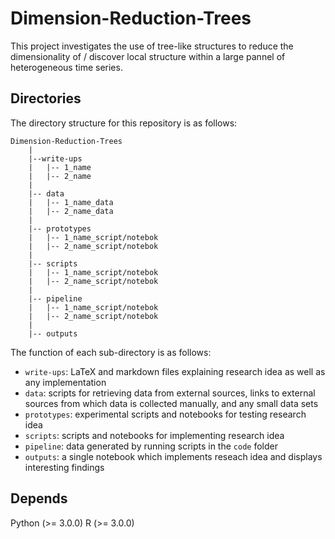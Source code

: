 # Dimension-Reduction-Trees 
 
This project investigates the use of tree-like structures to reduce the dimensionality of / discover local structure within a large pannel of heterogeneous time series. 

## Directories

The directory structure for this repository is as follows: 

```
Dimension-Reduction-Trees
    |
    |--write-ups
    |   |-- 1_name
    |   |-- 2_name
    |
    |-- data
    |   |-- 1_name_data
    |   |-- 2_name_data
    |
    |-- prototypes 
    |   |-- 1_name_script/notebok
    |   |-- 2_name_script/notebok
    |
    |-- scripts 
    |   |-- 1_name_script/notebok
    |   |-- 2_name_script/notebok
    |
    |-- pipeline 
    |   |-- 1_name_script/notebok
    |   |-- 2_name_script/notebok
    |
    |-- outputs
```
The function of each sub-directory is as follows: 

* `write-ups`: LaTeX and markdown files explaining research idea as well as any implementation
* `data`: scripts for retrieving data from external sources, links to external sources from which data is collected manually, and any small data sets
* `prototypes`: experimental scripts and notebooks for testing research idea
* `scripts`: scripts and notebooks for implementing research idea
* `pipeline`: data generated by running scripts in the `code` folder
* `outputs`: a single notebook which implements reseach idea and displays interesting findings

## Depends

Python (>= 3.0.0) 
R (>= 3.0.0)
